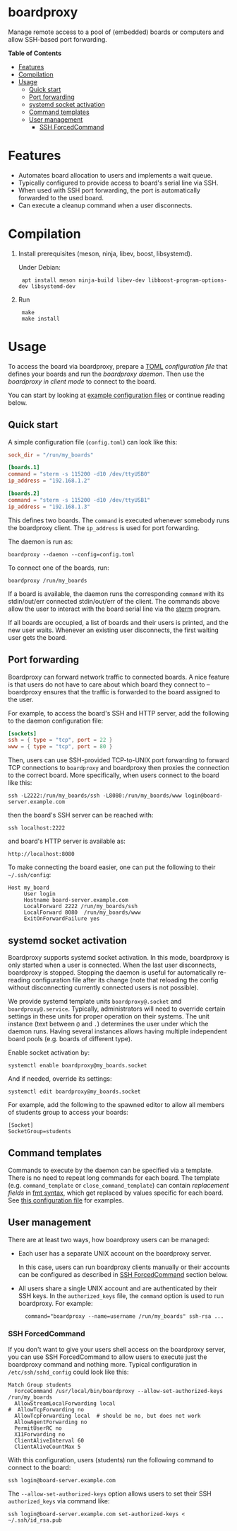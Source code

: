 # boardproxy

Manage remote access to a pool of (embedded) boards or computers and
allow SSH-based port forwarding.

<!-- markdown-toc start - Don't edit this section. Run M-x markdown-toc-refresh-toc -->
**Table of Contents**

- [Features](#features)
- [Compilation](#compilation)
- [Usage](#usage)
    - [Quick start](#quick-start)
    - [Port forwarding](#port-forwarding)
    - [systemd socket activation](#systemd-socket-activation)
    - [Command templates](#command-templates)
    - [User management](#user-management)
        - [SSH ForcedCommand](#ssh-forcedcommand)

<!-- markdown-toc end -->


# Features

- Automates board allocation to users and implements a wait queue.
- Typically configured to provide access to board's serial line via
  SSH.
- When used with SSH port forwarding, the port is automatically
  forwarded to the used board.
- Can execute a cleanup command when a user disconnects.

# Compilation

1. Install prerequisites (meson, ninja, libev, boost, libsystemd).

   Under Debian:

        apt install meson ninja-build libev-dev libboost-program-options-dev libsystemd-dev
2. Run

        make
		make install

# Usage

To access the board via boardproxy, prepare a [TOML](https://toml.io/) *configuration file*
that defines your boards and run the *boardproxy daemon*. Then use the
*boardproxy in client mode* to connect to the board.

You can start by looking at [example configuration files](./configs)
or continue reading below.

## Quick start

A simple configuration file (`config.toml`) can look like this:

``` toml
sock_dir = "/run/my_boards"

[boards.1]
command = "sterm -s 115200 -d10 /dev/ttyUSB0"
ip_address = "192.168.1.2"

[boards.2]
command = "sterm -s 115200 -d10 /dev/ttyUSB1"
ip_address = "192.168.1.3"
```

This defines two boards. The `command` is executed whenever somebody
runs the boardproxy client. The `ip_address` is used for port
forwarding.

The daemon is run as:

    boardproxy --daemon --config=config.toml

To connect one of the boards, run:

    boardproxy /run/my_boards

If a board is available, the daemon runs the corresponding `command`
with its stdin/out/err connected stdin/out/err of the client. The
commands above allow the user to interact with the board serial line
via the [sterm](https://github.com/wentasah/sterm) program.

If all boards are occupied, a list of boards and their users is
printed, and the new user waits. Whenever an existing user
disconnects, the first waiting user gets the board.

## Port forwarding

Boardproxy can forward network traffic to connected boards. A nice
feature is that users do not have to care about which board they
connect to – boardproxy ensures that the traffic is forwarded to the
board assigned to the user.

For example, to access the board's SSH and HTTP server, add the
following to the daemon configuration file:

``` toml
[sockets]
ssh = { type = "tcp", port = 22 }
www = { type = "tcp", port = 80 }
```

Then, users can use SSH-provided TCP-to-UNIX port forwarding to
forward TCP connections to `boardproxy` and boardproxy then proxies the
connection to the correct board. More specifically, when users connect
to the board like this:

    ssh -L2222:/run/my_boards/ssh -L8080:/run/my_boards/www login@board-server.example.com

then the board's SSH server can be reached with:

    ssh localhost:2222

and board's HTTP server is available as:

    http://localhost:8080

To make connecting the board easier, one can put the following to
their `~/.ssh/config`:

    Host my_board
         User login
         Hostname board-server.example.com
         LocalForward 2222 /run/my_boards/ssh
         LocalForward 8080  /run/my_boards/www
         ExitOnForwardFailure yes

## systemd socket activation

Boardproxy supports systemd socket activation. In this mode,
boardproxy is only started when a user is connected. When the last
user disconnects, boardproxy is stopped. Stopping the daemon is useful
for automatically re-reading configuration file after its change (note
that reloading the config without disconnecting currently connected
users is not possible).

We provide systemd template units `boardproxy@.socket` and
`boardproxy@.service`. Typically, administrators will need to override
certain settings in these units for proper operation on their systems.
The unit instance (text between `@` and `.`) determines the user under
which the daemon runs. Having several instances allows having multiple
independent board pools (e.g. boards of different type).

Enable socket activation by:

    systemctl enable boardproxy@my_boards.socket

And if needed, override its settings:

    systemctl edit boardproxy@my_boards.socket

For example, add the following to the spawned editor to allow all
members of students group to access your boards:

    [Socket]
    SocketGroup=students

## Command templates

Commands to execute by the daemon can be specified via a template.
There is no need to repeat long commands for each board. The template
(e.g. `command_template` or `close_command_template`) can contain
*replacement fields* in [fmt
syntax](https://fmt.dev/latest/syntax.html), which get replaced by
values specific for each board. See [this configuration
file](./configs/psr-hw.toml) for examples.

## User management

There are at least two ways, how boardproxy users can be managed:

- Each user has a separate UNIX account on the boardproxy server.

  In this case, users can run boardproxy clients manually or their
  accounts can be configured as described in [SSH
  ForcedCommand](#ssh-forcedcommand) section below.

- All users share a single UNIX account and are authenticated by their
  SSH keys. In the `authorized_keys` file, the `command` option is
  used to run boardproxy. For example:

        command="boardproxy --name=username /run/my_boards" ssh-rsa ...

### SSH ForcedCommand

If you don't want to give your users shell access on the boardproxy
server, you can use SSH ForcedCommand to allow users to execute just
the boardproxy command and nothing more. Typical configuration in
`/etc/ssh/sshd_config` could look like this:

```ssh-config
Match Group students
  ForceCommand /usr/local/bin/boardproxy --allow-set-authorized-keys /run/my_boards
  AllowStreamLocalForwarding local
#  AllowTcpForwarding no
  AllowTcpForwarding local	# should be no, but does not work
  AllowAgentForwarding no
  PermitUserRC no
  X11Forwarding no
  ClientAliveInterval 60
  ClientAliveCountMax 5
```

With this configuration, users (students) run the following command to
connect to the board:

    ssh login@board-server.example.com

The `--allow-set-authorized-keys` option allows users to set their SSH
`authorized_keys` via command like:

    ssh login@board-server.example.com set-authorized-keys < ~/.ssh/id_rsa.pub



<!--  LocalWords:  boardproxy
 -->

<!-- Local Variables: -->
<!-- markdown-toc-user-toc-structure-manipulation-fn: cdr -->
<!-- End: -->
